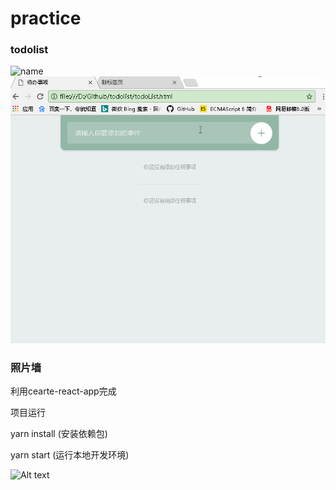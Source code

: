 # practice

### todolist

![name](./todolist.gif '描述')
![name](./todolist2.gif '描述')


### 照片墙
利用cearte-react-app完成

项目运行

yarn install  (安装依赖包)

yarn start (运行本地开发环境)

![Alt text](picWall.gif)
